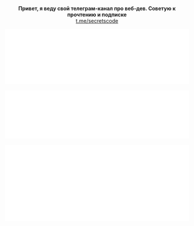 <p align="center">
  <b>Привет, я веду свой телеграм-канал про веб-дев. Советую к прочтению и подписке</b>
  <br>
  <a href="https://t.me/secretscode">t.me/secretscode</a>
</p>

<p align="center">  
  <img src="/metrics.plugin.introduction.svg">
</p>

<p align="center">  
  <img src="/metrics.plugin.topics.svg">
</p>

<p align="center">
  <img src="/metrics.plugin.isocalendar.svg">
</p>
